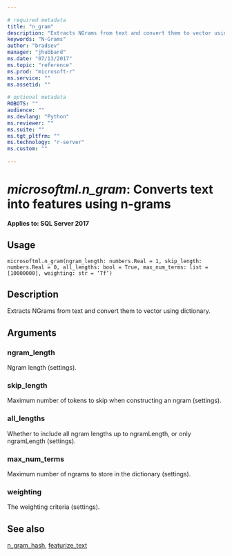 ```yaml
--- 
 
# required metadata 
title: "n_gram" 
description: "Extracts NGrams from text and convert them to vector using dictionary." 
keywords: "N-Grams" 
author: "bradsev" 
manager: "jhubbard" 
ms.date: "07/13/2017" 
ms.topic: "reference" 
ms.prod: "microsoft-r" 
ms.service: "" 
ms.assetid: "" 
 
# optional metadata 
ROBOTS: "" 
audience: "" 
ms.devlang: "Python" 
ms.reviewer: "" 
ms.suite: "" 
ms.tgt_pltfrm: "" 
ms.technology: "r-server" 
ms.custom: "" 
 
---
```


# *microsoftml.n_gram*: Converts text into features using n-grams


**Applies to: SQL Server 2017**


## Usage



```
microsoftml.n_gram(ngram_length: numbers.Real = 1, skip_length: numbers.Real = 0, all_lengths: bool = True, max_num_terms: list = [10000000], weighting: str = ‘Tf’)
```




## Description

Extracts NGrams from text and convert them to vector using dictionary.


## Arguments


### ngram_length

Ngram length (settings).


### skip_length

Maximum number of tokens to skip when constructing an ngram (settings).


### all_lengths

Whether to include all ngram lengths up to ngramLength, or only ngramLength (settings).


### max_num_terms

Maximum number of ngrams to store in the dictionary (settings).


### weighting

The weighting criteria (settings).


## See also

[n_gram_hash](n-gram-hash.md),
[featurize_text](featurize-text.md)
